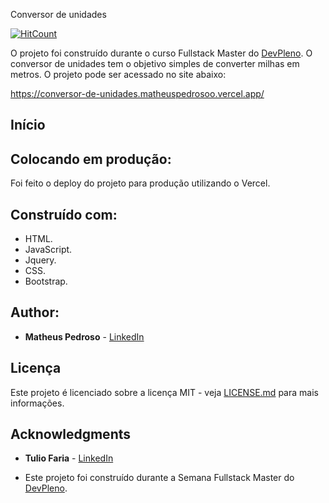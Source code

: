 Conversor de unidades

[![HitCount](http://hits.dwyl.com/matheuspedrosoo/https://github.com/matheuspedrosoo/conversor_de_unidades.svg)](http://hits.dwyl.com/matheuspedrosoo/https://github.com/matheuspedrosoo/conversor_de_unidades)

O projeto foi construído durante o curso Fullstack Master do [DevPleno](https://devpleno.com). O conversor de unidades tem o objetivo simples de converter milhas em metros. O projeto pode ser acessado no site abaixo:

https://conversor-de-unidades.matheuspedrosoo.vercel.app/

##

## Início

###

## Colocando em produção:

Foi feito o deploy do projeto para produção utilizando o Vercel.

##

## Construído com:

- HTML.
- JavaScript.
- Jquery.
- CSS.
- Bootstrap.

##

## Author:

- **Matheus Pedroso** - [LinkedIn](https://www.linkedin.com/in/matheuspedrosoo/)

##

## Licença

Este projeto é licenciado sobre a licença MIT - veja [LICENSE.md](https://github.com/matheuspedrosoo/conversor_de_unidades/blob/main/LICENSE.md) para mais informações.

##

## Acknowledgments

- **Tulio Faria** - [LinkedIn](https://www.linkedin.com/in/tuliofaria/)

- Este projeto foi construído durante a Semana Fullstack Master do [DevPleno](https://devpleno.com).
